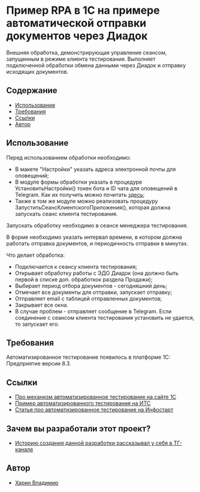 # Пример RPA в 1С на примере автоматической отправки документов через Диадок
Внешняя обработка, демонстрирующая управление сеансом, запущенным в режиме клиента тестирования. Выполняет подключенной обработки обмена данными через Диадок и отправку исходящих документов.

## Содержание
- [Использование](#использование)
- [Требования](#требования)
- [Ссылки](#ссылки)
- [Автор](#автор)

## Использование
Перед использованием обработки необходимо:
- В макете "Настройки" указать адреса электронной почты для оповещений;
- В модуле формы обработки указать в процедуре УстановитьНастройки() токен бота и ID чата для оповещений в Telegram. Как их получить можно почитать [здесь](https://infostart.ru/1c/tools/1943735/);
- Также в том же модуле можно реализовать процедуру ЗапуститьСеансКлиентскогоПриложения(), которая должна запускать сеанс клиента тестирования.

Запускать обработку необходимо в сеансе менеджера тестирования.

В форме необходимо указать интервал времени, в котором должна работать отправка документов, и периодичность отправки в минутах.  

Что делает обработка:
- Подключается к сеансу клиента тестирования;
- Открывает обработку работы с ЭДО Диадок (она должно быть первой в списке доп. обработкок раздела Продажи);
- Выбирает период отбора документов - сегодняшний день; 
- Отмечает все документы для отправки, запускает отправку;
- Отправляет email с таблицей отправленных документов;
- Закрывает все окна.
- В случае проблем - отправляет сообщение в Telegram.
Если соединение с сеансом клиента тестирования установить не удается, то запускает его.

## Требования
Автоматизированное тестирование появилось в платформе 1С: Предприятие версии 8.3.

## Ссылки 
- [Про механизм автоматизированное тестирование на сайте 1С](https://v8.1c.ru/platforma/avtomatizirovannoe-testirovanie/)
- [Пример автоматизированного тестирования на ИТС](https://its.1c.ru/db/metod8dev/content/5011/hdoc)
- [Статья про автоматизированное тестирование на Инфостарт](https://infostart.ru/1c/articles/262904/)

## Зачем вы разработали этот проект?
- [Историю создания данной разработки рассказывал у себя в ТГ-канале](https://t.me/prosto_pro1c)

## Автор
- [Харин Владимир](https://t.me/prosto_pro1c)
